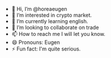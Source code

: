 - 👋 Hi, I’m @horeaeugen
- 👀 I’m interested in crypto market.
- 🌱 I’m currently learning english.
- 💞️ I’m looking to collaborate on trade
- 📫 How to reach me I will let you know.
- 😄 Pronouns: Eugen
- ⚡ Fun fact: I'm quite serious.

<!---
horeaeugen/horeaeugen is a ✨ special ✨ repository because its `README.md` (this file) appears on your GitHub profile.
You can click the Preview link to take a look at your changes.
--->
